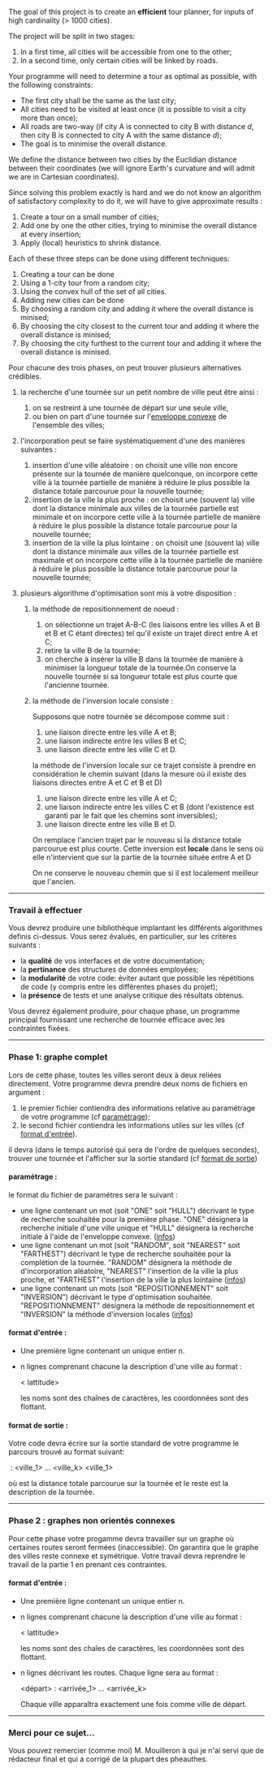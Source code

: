 The goal of this project is to create an **efficient** tour planner, for inputs of high cardinality (> 1000 cities).

The project will be split in two stages:

1. In a first time, all cities will be accessible from one to the other;
2. In a second time, only certain cities will be linked by roads.

Your programme will need to determine a tour as optimal as possible, with the following constraints:

* The first city shall be the same as the last city;
* All cities need to be visited at least once (it is possible to visit a city more than once);
* All roads are two-way (if city A is connected to city B with distance *d*, then city B is connected to city A with the same distance *d*);
* The goal is to minimise the overall distance.

We define the distance between two cities by the Euclidian distance between their coordinates (we will ignore Earth's curvature and will admit we are in Cartesian coordinates).

Since solving this problem exactly is hard and we do not know an algorithm of satisfactory complexity to do it, we will have to give approximate results :

1. Create a tour on a small number of cities;
2. Add one by one the other cities, trying to minimise the overall distance at every insertion;
3. Apply (local) heuristics to shrink distance.

Each of these three steps can be done using different techniques:

1. Creating a tour can be done
  1. Using a 1-city tour from a random city;
  2. Using the convex hull of the set of all cities.
2. Adding new cities can be done
  1. By choosing a random city and adding it where the overall distance is minised;
  2. By choosing the city closest to the current tour and adding it where the overall distance is minised;
  3. By choosing the city furthest to the current tour and adding it where the overall distance is minised.

Pour chacune des trois phases, on peut trouver plusieurs alternatives crédibles.

1.  la recherche d'une tournée sur un petit nombre de ville peut être ainsi :
    1.  on se restreint à une tournée de départ sur une seule ville,
    2.  ou bien on part d'une tournée sur l'[enveloppe convexe](https://en.wikipedia.org/wiki/Convex_hull) de l'ensemble des villes;
  
3.  l'incorporation peut se faire systématiquement d'une des manières suivantes :
    1.  insertion d'une ville aléatoire : on choisit une ville non encore présente sur la tournée de manière quelconque, on incorpore cette ville à la tournée partielle de manière à réduire le plus possible la distance totale parcourue pour la nouvelle tournée;
    2.  insertion de la ville la plus proche : on choisit une (souvent la) ville dont la distance minimale aux villes de la tournée partielle est minimale et on incorpore cette ville à la tournée partielle de manière à réduire le plus possible la distance totale parcourue pour la nouvelle tournée;
    3.  insertion de la ville la plus lointaine : on choisit une (souvent la) ville dont la distance minimale aux villes de la tournée partielle est maximale et on incorpore cette ville à la tournée partielle de manière à réduire le plus possible la distance totale parcourue pour la nouvelle tournée;
  
5.  plusieurs algorithme d'optimisation sont mis à votre disposition :
    1.  la méthode de repositionnement de noeud :
        1.  on sélectionne un trajet A-B-C (les liaisons entre les villes A et B et B et C étant directes) tel qu'il existe un trajet direct entre A et C;
        2.  retire la ville B de la tournée;
        3.  on cherche à insérer la ville B dans la tournée de manière à minimiser la longueur totale de la tournée.On conserve la nouvelle tournée si sa longueur totale est plus courte que l'ancienne tournée.
      
    3.  la méthode de l'inversion locale consiste :
        
        Supposons que notre tournée se décompose comme suit :
        
        1.  une liaison directe entre les ville A et B;
        2.  une liaison indirecte entre les villes B et C;
        3.  une liaison directe entre les ville C et D.
        
        la méthode de l'inversion locale sur ce trajet consiste à prendre en considération le chemin suivant (dans la mesure où il existe des liaisons directes entre A et C et B et D)
        
        1.  une liaison directe entre les ville A et C;
        2.  une liaison indirecte entre les villes C et B (dont l'existence est garanti par le fait que les chemins sont inversibles);
        3.  une liaison directe entre les ville B et D.
        
        On remplace l'ancien trajet par le nouveau si la distance totale parcourue est plus courte. Cette inversion est **locale** dans le sens où elle n'intervient que sur la partie de la tournée située entre A et D
        
        On ne conserve le nouveau chemin que si il est localement meilleur que l'ancien.

* * *

### Travail à effectuer

Vous devrez produire une bibliothèque implantant les différents algorithmes definis ci-dessus. Vous serez évalués, en particulier, sur les critères suivants :

*   la **qualité** de vos interfaces et de votre documentation;
*   la **pertinance** des structures de données employées;
*   la **modularité** de votre code: éviter autant que possible les répétitions de code (y compris entre les différentes phases du projet);
*   la **présence** de tests et une analyse critique des résultats obtenus.

Vous devrez également produire, pour chaque phase, un programme principal fournissant une recherche de tournée efficace avec les contraintes fixées.

* * *

### Phase 1: graphe complet

Lors de cette phase, toutes les villes seront deux à deux reliées directement. Votre programme devra prendre deux noms de fichiers en argument :

1.  le premier fichier contiendra des informations relative au paramétrage de votre programme (cf [paramétrage](#params));
2.  le second fichier contiendra les informations utiles sur les villes (cf [format d'entrée](#format-entree)).

il devra (dans le temps autorisé qui sera de l'ordre de quelques secondes), trouver une tournée et l'afficher sur la sortie standard (cf [format de sortie](#format-sortie))

#### paramétrage :

le format du fichier de paramétres sera le suivant :

*   une ligne contenant un mot (soit "ONE" soit "HULL") décrivant le type de recherche souhaitée pour la première phase. "ONE" désignera la recherche initiale d'une ville unique et "HULL" désignera la recherche initiale à l'aide de l'enveloppe convexe. ([infos](#phase-1))
*   une ligne contenant un mot (soit "RANDOM", soit "NEAREST" soit "FARTHEST") décrivant le type de recherche souhaitée pour la complétion de la tournée. "RANDOM" désignera la méthode de d'incorporation aléatoire, "NEAREST" l'insertion de la ville la plus proche, et "FARTHEST" l'insertion de la ville la plus lointaine ([infos](#phase-2))
*   une ligne contenant un mots (soit "REPOSITIONNEMENT" soit "INVERSION") décrivant le type d'optimisation souhaitée. "REPOSITIONNEMENT" désignera la méthode de repositionnement et "INVERSION" la méthode d'inversion locales ([infos](#phase-3))

#### format d'entrée :

*   Une première ligne contenant un unique entier n.
*   n lignes comprenant chacune la description d'une ville au format :
    
    <nom de la ville> <longitude > < lattitude>
    
    les noms sont des chaînes de caractères, les coordonnées sont des flottant.

#### format de sortie :

Votre code devra écrire sur la sortie standard de votre programme le parcours trouvé au format suivant:

<distance> : <ville\_1> ... <ville\_k> <ville\_1>

où <distance> est la distance totale parcourue sur la tournée et le reste est la description de la tournée.

* * *

### Phase 2 : graphes non orientés connexes

Pour cette phase votre progamme devra travailler sur un graphe où certaines routes seront fermées (inaccessible). On garantira que le graphe des villes reste connexe et symétrique. Votre travail devra reprendre le travail de la partie 1 en prenant ces contraintes.

#### format d'entrée :

*   Une première ligne contenant un unique entier n.
*   n lignes comprenant chacune la description d'une ville au format :
    
    <nom de la ville> <longitude > < lattitude>
    
    les noms sont des chaîes de caractères, les coordonnées sont des flottant.
*   n lignes décrivant les routes. Chaque ligne sera au format :
    
    <départ> : <arrivée\_1> ... <arrivée\_k>
    
    Chaque ville apparaîtra exactement une fois comme ville de départ.

* * *

### Merci pour ce sujet...

Vous pouvez remercier (comme moi) M. Mouilleron à qui je n'ai servi que de rédacteur final et qui a corrigé de la plupart des pheauthes.
